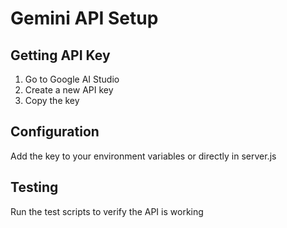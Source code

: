# Gemini API Setup

## Getting API Key
1. Go to Google AI Studio
2. Create a new API key
3. Copy the key

## Configuration
Add the key to your environment variables or directly in server.js

## Testing
Run the test scripts to verify the API is working
